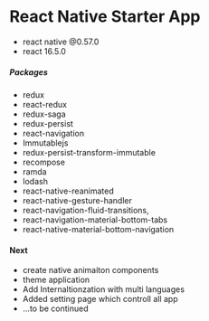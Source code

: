 # React Native Starter App
- react native @0.57.0
- react 16.5.0
##### Packages
- redux
- react-redux
- redux-saga
- redux-persist
- react-navigation
- Immutablejs
- redux-persist-transform-immutable
- recompose
- ramda
- lodash
- react-native-reanimated
- react-native-gesture-handler
- react-navigation-fluid-transitions,
- react-navigation-material-bottom-tabs
- react-native-material-bottom-navigation

#### Next
 - create native animaiton components
 - theme application
 - Add Internaltionzation with multi languages
 - Added setting page which controll all app 
 - ...to be continued

